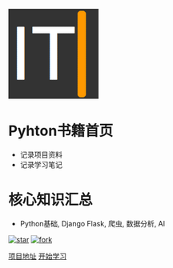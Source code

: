 ![logo](images/logo.png)

# Pyhton书籍首页
-  记录项目资料
-  记录学习笔记

# 核心知识汇总
- Python基础, Django Flask, 爬虫, 数据分析, AI

<a href='https://github.com/Jackson0714/PassJava-Learning/stargazers'><img src='https://img.shields.io/github/stars/Jackson0714/PassJava-Learning' alt='star'></img></a>
<a href='https://github.com/Jackson0714/PassJava-Learning/network/members'><img src='https://img.shields.io/github/forks/Jackson0714/PassJava-Learning' alt='fork'></img></a>

[项目地址](https://github.com/askyang)
[开始学习](README.md)

